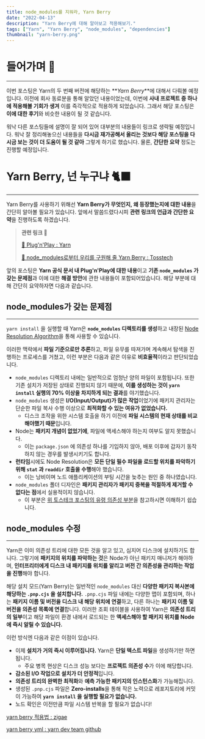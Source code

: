 ```yaml
---
title: node_modules를 지워라, Yarn Berry
date: "2022-04-13"
description: "Yarn Berry에 대해 알아보고 적용해보기."
tags: ["Yarn", "Yarn Berry", "node_modules", "dependencies"]
thumbnail: "yarn-berry.png"
---
```


# 들어가며 🏃

---

이번 포스팅은 Yarn의 두 번째 버전에 해당하는 **_Yarn Berry_**에 대해서 다뤄볼 예정입니다. 이전에 회사 동료분을 통해 알았던 내용이었는데, 이번에 **사내 프로젝트 중 하나에 적용해볼 기회가 생겨** 이를 즉각적으로 적용하게 되었습니다. 그래서 해당 포스팅은 **이에 대한 후기**와 비슷한 내용이 될 것 같습니다.

워낙 다른 포스팅들에 설명이 잘 되어 있어 대부분의 내용들이 링크로 생략될 예정입니다. 워낙 잘 정리해놓으신 내용들을 **다시금 재가공해서 올리는 것보다 해당 포스팅을 다시금 보는 것이 더 도움이 될 것 같아** 그렇게 하기로 했습니다. 물론, **간단한 요약** 정도는 진행할 예정입니다.

# Yarn Berry, 넌 누구냐 🐈‍⬛

---

Yarn Berry를 사용하기 위해선 **Yarn Berry가 무엇인지, 왜 등장했는지에 대한 내용**을 간단히 알아볼 필요가 있습니다. 앞에서 말씀드렸다시피 **관련 링크의 언급과 간단한 요약**을 진행하도록 하겠습니다.

> **관련 링크 🔖**
>
> [🔗 Plug'n'Play : Yarn](https://yarnpkg.com/features/pnp)
>
> [🔗 node_modules로부터 우리를 구원해 줄 Yarn Berry : Tosstech](https://toss.tech/article/node-modules-and-yarn-berry)

앞의 포스팅은 **Yarn 공식 문서 내 Plug'n'Play에 대한 내용**이고 **기존 `node_modules` 가 갖는 문제점**과 이에 대한 **해결 방안**에 관한 내용들이 포함되어있습니다. 해당 부분에 대해 간단히 요약하자면 다음과 같습니다.

## node_modules가 갖는 문제점

---

`yarn install` 을 실행할 때 Yarn은 **`node_modules` 디렉토리를 생성**하고 내장된 [Node Resolution Algorithm](https://nodejs.org/api/modules.html#modules_loading_from_node_modules_folders)을 통해 사용할 수 있습니다.

이러한 맥락에서 **파일 기준으로만 추론**하고, 파일 유무를 따져가며 계속해서 탐색을 진행하는 프로세스를 거쳤고, 이런 부분은 다음과 같은 이유로 **비효율적**이라고 판단되었습니다.

- `node_modules` 디렉토리 내에는 일반적으로 엄청난 양의 파일이 포함됩니다. 또한 기존 설치가 저장된 상태로 진행되지 않기 때문에, **이를 생성하는 것이 `yarn install` 실행의 70% 이상을 차지하게 되는 결과**를 야기했습니다.
- `node_modules` 생성은 **I/O(Input/Output)가 많은 작업**이었기에 패키지 관리자는 단순한 파일 복사 수행 이상으로 **최적화할 수 있는 여유가 없었습니다.**
  - 디스크 조작을 위한 시스템 호출을 하기 이전에 **파일 시스템의 현재 상태를 비교해야했기 때문**입니다.
- Node는 **패키지 개념이 없었기에**, 파일에 액세스해야 하는지 여부도 알지 못했습니다.
  - 이는 `package.json` 에 의존성 하나를 기입하지 않아, 배포 이후에 갑자기 동작하지 않는 경우를 발생시키기도 합니다.
- **런타임**시에도 Node Resolution은 **모든 단일 필수 파일을 로드할 위치를 파악하기 위해 `stat` 과 `readdir` 호출을 수행**해야 했습니다.
  - 이는 낭비이며 노드 애플리케이션의 부팅 시간을 늦추는 원인 중 하나였습니다.
- `node_modules` 폴더 디자인은 **패키지 관리자가 패키지 중복을 적절하게 제거할 수 없다는 점**에서 실용적이지 않습니다.
  - 이 부분은 [위 토스테크 포스팅의 유령 의존성 부분](https://toss.tech/article/node-modules-and-yarn-berry)을 참고하시면 이해하기 쉽습니다.

## node_modules 수정

---

Yarn은 이미 의존성 트리에 대한 모든 것을 알고 있고, 심지어 디스크에 설치하기도 합니다. 그렇기에 **패키지의 위치를 파악하는 것**은 Node가 아닌 패키지 매니저가 해야하며, **인터프리터에게 디스크 내 패키지를 위치를 알리고 버전 간 의존성을 관리하는 작업을 진행**해야 합니다.

해당 설치 모드(Yarn Berry)는 일반적인 `node_modules` 대신 **다양한 패키지 복사본에 해당하는 `.pnp.cjs` 을 설치합니다.** `.pnp.cjs` 파일 내에는 다양한 맵이 포함되며, 하나는 **패키지 이름 및 버전을 디스크 내 해당 위치에 연결**하고, 다른 하나는 **패키지 이름 및 버전을 의존성 목록에 연결**합니다. 이러한 조회 테이블을 사용하여 Yarn은 **의존성 트리의 일부**이고 해당 파일이 환경 내에서 로드되는 한 **액세스해야 할 패키지 위치를 Node에 즉시 알릴 수 있습니다.**

이런 방식엔 다음과 같은 이점이 있습니다.

- 이제 **설치가 거의 즉시 이루어집니다.** Yarn은 **단일 텍스트 파일**을 생성하기만 하면 됩니다.
  - 주요 병목 현상은 디스크 성능 보다는 **프로젝트 의존성 수**가 이에 해당합니다.
- **감소된 I/O 작업으로 설치가 더 안정적**입니다.
- **의존성 트리의 완벽한 최적화**와 **예측 가능한 패키지의 인스턴스화**가 가능해집니다.
- 생성된 `.pnp.cjs` 파일은 **Zero-installs**을 통해 작은 노력으로 레포지토리에 커밋이 가능하여 **`yarn install` 을 실행할 필요가 없습니다.**
- 노드 확인은 이전만큼 파일 시스템 반복을 할 필요가 없습니다!

[yarn berry 적용법 : zigae](https://www.zigae.com/yarn2/)

[yarn berry yml : yarn dev team github](https://github.com/yarnpkg/berry/blob/master/.yarnrc.yml)
